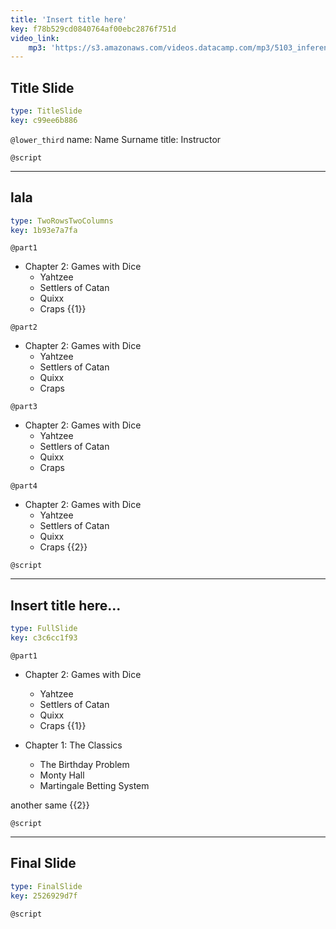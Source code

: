 ```yaml
---
title: 'Insert title here'
key: f78b529cd0840764af00ebc2876f751d
video_link:
    mp3: 'https://s3.amazonaws.com/videos.datacamp.com/mp3/5103_inference_for_numerical_data/v1/5103_ch4_5.mp3'
---
```


## Title Slide

```yaml
type: TitleSlide
key: c99ee6b886
```

`@lower_third`
name: Name Surname
title: Instructor

`@script`


---

## lala

```yaml
type: TwoRowsTwoColumns
key: 1b93e7a7fa
```

`@part1`
* Chapter 2: Games with Dice
  * Yahtzee
  * Settlers of Catan
  * Quixx
  * Craps {{1}}

`@part2`
* Chapter 2: Games with Dice
  * Yahtzee
  * Settlers of Catan
  * Quixx
  * Craps 

`@part3`
* Chapter 2: Games with Dice
  * Yahtzee
  * Settlers of Catan
  * Quixx
  * Craps 

`@part4`
* Chapter 2: Games with Dice
  * Yahtzee
  * Settlers of Catan
  * Quixx
  * Craps {{2}}

`@script`


---

## Insert title here...

```yaml
type: FullSlide
key: c3c6cc1f93
```

`@part1`
* Chapter 2: Games with Dice
  * Yahtzee
  * Settlers of Catan
  * Quixx
  * Craps {{1}}

* Chapter 1: The Classics
  * The Birthday Problem
  * Monty Hall
  * Martingale Betting System 

another same {{2}}

`@script`


---

## Final Slide

```yaml
type: FinalSlide
key: 2526929d7f
```

`@script`
